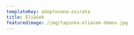 ```yaml
---
templateKey: adoptovana-zvirata
title: Eliášek
featuredimage: /img/tapinka-eliasek-domov.jpg
---
```

